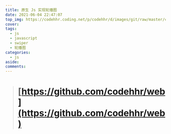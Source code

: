 ```yaml
---
title: 原生 Js 实现轮播图
date: 2021-06-04 22:47:07
top_img: https://codehhr.coding.net/p/codehhr/d/images/git/raw/master/csslayouts/sunrise.jpg
cover:
tags:
  - js
  - javascript
  - swiper
  - 轮播图
categories:
  - js
aside:
comments:
---
```


> # [https://github.com/codehhr/web](https://github.com/codehhr/web)

